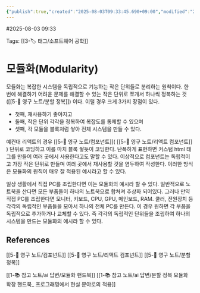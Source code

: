 ```yaml
---
{"publish":true,"created":"2025-08-03T09:33:45.690+09:00","modified":"2025-08-06T21:03:23.236+09:00","cssclasses":""}
---
```


#2025-08-03 09:33

Tags: [[3-🏷️ 태그/소프트웨어 공학]]

# 모듈화(Modularity)

모듈화는 복잡한 시스템을 독립적으로 기능하는 작은 단위들로 분리하는 원칙이다. 
한 번에 해결하기 어려운 문제를 해결할 수 있는 작은 단위로 쪼개서 하나씩 정복하는 것 ([[5-💎 영구 노트/분할 정복]]) 이다. 
이럴 경우 크게 3가지 장점이 있다.

- 첫째, 재사용하기 좋아지고 
- 둘째, 작은 단위 각각을 정복하여 복잡도를 통제할 수 있으며 
- 셋째, 각 모듈을 블록처럼 쌓아 전체 시스템을 만들 수 있다.

예컨대 리액트의 경우 [[5-💎 영구 노트/컴포넌트]]( [[5-💎 영구 노트/리액트 컴포넌트]] ) 단위로 코딩하고 이를 마치 블록 쌓듯이 코딩한다. 난폭하게 표현하면 커스텀 html 태그를 만들어 여러 곳에서 사용한다고도 말할 수 있다. 이상적으로 컴포넌트는 독립적이고 가장 작은 단위로 만들며 여러 곳에서 재사용할 것을 염두하여 작성한다. 이러한 방식은 모듈화의 원칙이 매우 잘 적용된 예시라고 할 수 있다.

일상 생활에서 직접 PC를 조립한다면 이는 모듈화의 예시라 할 수 있다. 일반적으로 노트북을 산다면 모든 부품들이 하나의 노트북으로 합쳐져 추상화 되어있다. 그러나 만약 직접 PC를 조립한다면 모니터, 키보드, CPU, GPU, 메인보드, RAM. 쿨러, 전원장치 등 각각의 독립적인 부품들을 모아서 하나의 전체 PC를 만든다. 이 경우 원하면 각 부품을 독립적으로 추가하거나 교체할 수 있다. 즉 각각의 독립적인 단위들을 조립하여 하나의 시스템을 만드는 모듈화의 예시라 할 수 있다.
## References
[[5-💎 영구 노트/컴포넌트]]
[[5-💎 영구 노트/리액트 컴포넌트]]
[[5-💎 영구 노트/분할 정복]]

[[1-📚 참고 노트/ai 답변/모듈화 핸드북]]
[[1-📚 참고 노트/ai 답변/분할 정복 모듈화 확장 핸드북_ 프로그래밍에서 현실 분야로의 적용]]